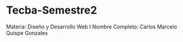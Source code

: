 # Tecba-Semestre2
Materia: Diseño y Desarrollo Web I
Nombre Completo: Carlos Marcelo Quispe Gonzales
